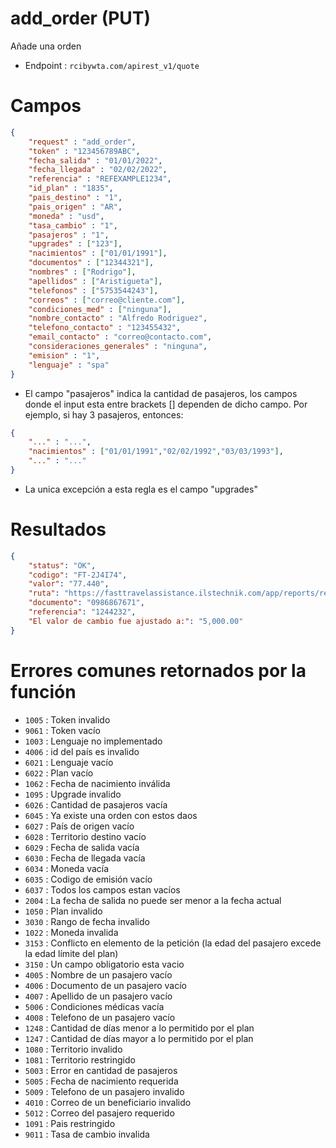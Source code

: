 # add_order (PUT)

Añade una orden

* Endpoint : ```rcibywta.com/apirest_v1/quote```

# Campos

```JSON
{
    "request" : "add_order",
    "token" : "123456789ABC",
    "fecha_salida" : "01/01/2022",
    "fecha_llegada" : "02/02/2022",
    "referencia" : "REFEXAMPLE1234",
    "id_plan" : "1835",
    "pais_destino" : "1",
    "pais_origen" : "AR",
    "moneda" : "usd",
    "tasa_cambio" : "1",
    "pasajeros" : "1",
    "upgrades" : ["123"],
    "nacimientos" : ["01/01/1991"],
    "documentos" : ["12344321"],
    "nombres" : ["Rodrigo"],
    "apellidos" : ["Aristigueta"],
    "telefonos" : ["5753544243"],
    "correos" : ["correo@cliente.com"],
    "condiciones_med" : ["ninguna"],
    "nombre_contacto" : "Alfredo Rodriguez",
    "telefono_contacto" : "123455432",
    "email_contacto" : "correo@contacto.com",
    "consideraciones_generales" : "ninguna",
    "emision" : "1",
    "lenguaje" : "spa"
}
```

* El campo "pasajeros" indica la cantidad de pasajeros, los campos donde el input esta entre brackets [] dependen de dicho campo. Por ejemplo, si hay 3 pasajeros, entonces:

```JSON
{
    "..." : "...",
    "nacimientos" : ["01/01/1991","02/02/1992","03/03/1993"],
    "..." : "..."
}
```

* La unica excepción a esta regla es el campo "upgrades"

# Resultados

```JSON
{
    "status": "OK",
    "codigo": "FT-2J4I74",
    "valor": "77.440",
    "ruta": "https://fasttravelassistance.ilstechnik.com/app/reports/reporte_orderventas.php?codigo=-2J4I74&selectLanguage=es&broker_sesion=2267",
    "documento": "0986867671",
    "referencia": "1244232",
    "El valor de cambio fue ajustado a:": "5,000.00"
}
```

# Errores comunes retornados por la función

* ```1005``` : Token invalido 
* ```9061``` : Token vacío
* ```1003``` : Lenguaje no implementado
* ```4006``` : id del país es invalido
* ```6021``` : Lenguaje vacío
* ```6022``` : Plan vacío 
* ```1062``` : Fecha de nacimiento inválida
* ```1095``` : Upgrade invalido
* ```6026``` : Cantidad de pasajeros vacía
* ```6045``` : Ya existe una orden con estos daos
* ```6027``` : País de origen vacío
* ```6028``` : Territorio destino vacío
* ```6029``` : Fecha de salida vacía
* ```6030``` : Fecha de llegada vacía
* ```6034``` : Moneda vacía
* ```6035``` : Codigo de emisión vacío
* ```6037``` : Todos los campos estan vacíos
* ```2004``` : La fecha de salida no puede ser menor a la fecha actual
* ```1050``` : Plan invalido
* ```3030``` : Rango de fecha invalido
* ```1022``` : Moneda invalida
* ```3153``` : Conflicto en elemento de la petición (la edad del pasajero excede la edad límite del plan)
* ```3150``` : Un campo obligatorio esta vacio
* ```4005``` : Nombre de un pasajero vacío
* ```4006``` : Documento de un pasajero vacío
* ```4007``` : Apellido de un pasajero vacío
* ```5006``` : Condiciones médicas vacía
* ```4008``` : Telefono de un pasajero vacío
* ```1248``` : Cantidad de días menor a lo permitido por el plan
* ```1247``` : Cantidad de días mayor a lo permitido por el plan
* ```1080``` : Territorio invalido
* ```1081``` : Territorio restringido
* ```5003``` : Error en cantidad de pasajeros
* ```5005``` : Fecha de nacimiento requerida
* ```5009``` : Telefono de un pasajero invalido
* ```4010``` : Correo de un beneficiario invalido
* ```5012``` : Correo del pasajero requerido
* ```1091``` : Pais restringido
* ```9011``` : Tasa de cambio invalida